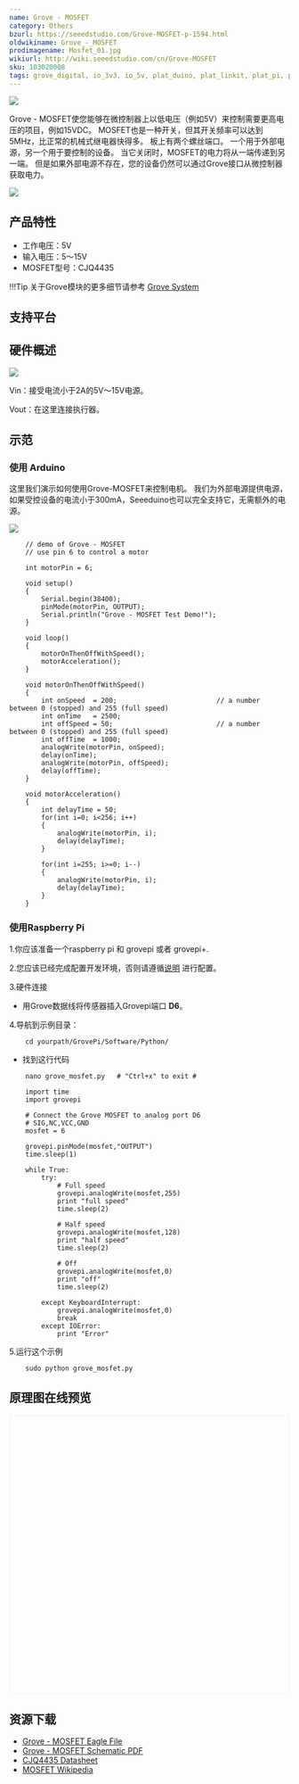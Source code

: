 ```yaml
---
name: Grove - MOSFET
category: Others
bzurl: https://seeedstudio.com/Grove-MOSFET-p-1594.html
oldwikiname: Grove_-_MOSFET
prodimagename: Mosfet_01.jpg
wikiurl: http://wiki.seeedstudio.com/cn/Grove-MOSFET
sku: 103020008
tags: grove_digital, io_3v3, io_5v, plat_duino, plat_linkit, plat_pi, plat_bbg
---
```


![](https://raw.githubusercontent.com/SeeedDocument/Grove-MOSFET/master/img/Mosfet_01.jpg)

Grove - MOSFET使您能够在微控制器上以低电压（例如5V）来控制需要更高电压的项目，例如15VDC。 MOSFET也是一种开关，但其开关频率可以达到5MHz，比正常的机械式继电器快得多。 板上有两个螺丝端口。 一个用于外部电源，另一个用于要控制的设备。 当它关闭时，MOSFET的电力将从一端传递到另一端。 但是如果外部电源不存在，您的设备仍然可以通过Grove接口从微控制器获取电力。

[![](https://github.com/SeeedDocument/wiki_chinese/raw/master/docs/images/click_to_buy.PNG)](https://item.taobao.com/item.htm?spm=a1z10.3-c.w4002-11172317909.10.3ff19e11BQ34EK&id=45573744942)

产品特性
-------------

- 工作电压：5V
- 输入电压：5〜15V
- MOSFET型号：CJQ4435

!!!Tip
    关于Grove模块的更多细节请参考 [Grove System](http://wiki.seeedstudio.com/cn/Grove_System/)

支持平台
-------------------

硬件概述
-----------------

![](https://raw.githubusercontent.com/SeeedDocument/Grove-MOSFET/master/img/MOSFET_Interface_Function.jpg)

Vin：接受电流小于2A的5V〜15V电源。

Vout：在这里连接执行器。

示范
-------------

### 使用 Arduino

这里我们演示如何使用Grove-MOSFET来控制电机。 我们为外部电源提供电源，如果受控设备的电流小于300mA，Seeeduino也可以完全支持它，无需额外的电源。

![](https://raw.githubusercontent.com/SeeedDocument/Grove-MOSFET/master/img/Static_image.gif)

```
    // demo of Grove - MOSFET
    // use pin 6 to control a motor

    int motorPin = 6;

    void setup()
    {
        Serial.begin(38400);
        pinMode(motorPin, OUTPUT);
        Serial.println("Grove - MOSFET Test Demo!");
    }

    void loop()
    {
        motorOnThenOffWithSpeed();
        motorAcceleration();
    }

    void motorOnThenOffWithSpeed()
    {
        int onSpeed  = 200;                         // a number between 0 (stopped) and 255 (full speed)
        int onTime   = 2500;
        int offSpeed = 50;                          // a number between 0 (stopped) and 255 (full speed)
        int offTime  = 1000;
        analogWrite(motorPin, onSpeed);
        delay(onTime);
        analogWrite(motorPin, offSpeed);
        delay(offTime);
    }

    void motorAcceleration()
    {
        int delayTime = 50;
        for(int i=0; i<256; i++)
        {
            analogWrite(motorPin, i);
            delay(delayTime);
        }

        for(int i=255; i>=0; i--)
        {
            analogWrite(motorPin, i);
            delay(delayTime);
        }
    }
```

### 使用Raspberry Pi

1.你应该准备一个raspberry pi 和  grovepi 或者 grovepi+.

2.您应该已经完成配置开发环境，否则请遵循[说明](http://wiki.seeed.cc/GrovePi_Plus/) 进行配置。

3.硬件连接

-   用Grove数据线将传感器插入Grovepi端口 **D6**。

4.导航到示例目录：
```
    cd yourpath/GrovePi/Software/Python/
```
-   找到这行代码
```
    nano grove_mosfet.py   # "Ctrl+x" to exit #
```
```
    import time
    import grovepi

    # Connect the Grove MOSFET to analog port D6
    # SIG,NC,VCC,GND
    mosfet = 6

    grovepi.pinMode(mosfet,"OUTPUT")
    time.sleep(1)

    while True:
        try:
            # Full speed
            grovepi.analogWrite(mosfet,255)
            print "full speed"
            time.sleep(2)

            # Half speed
            grovepi.analogWrite(mosfet,128)
            print "half speed"
            time.sleep(2)

            # Off
            grovepi.analogWrite(mosfet,0)
            print "off"
            time.sleep(2)

        except KeyboardInterrupt:
            grovepi.analogWrite(mosfet,0)
            break
        except IOError:
            print "Error"
```

5.运行这个示例
```
    sudo python grove_mosfet.py
```


## 原理图在线预览


<div class="altium-ecad-viewer" data-project-src="https://raw.githubusercontent.com/SeeedDocument/Grove-MOSFET/master/res/Grove-MOSFET_Eagle_File.zip" style="border-radius: 0px 0px 4px 4px; height: 500px; border-style: solid; border-width: 1px; border-color: rgb(241, 241, 241); overflow: hidden; max-width: 1280px; max-height: 700px; box-sizing: border-box;" />
</div>


资源下载
---------

- [Grove - MOSFET Eagle File](https://raw.githubusercontent.com/SeeedDocument/Grove-MOSFET/master/res/Grove-MOSFET_Eagle_File.zip)
- [Grove - MOSFET Schematic PDF](https://github.com/SeeedDocument/Grove-MOSFET/raw/master/res/Grove%20-%20MOSFET%20.pdf)
- [CJQ4435 Datasheet](https://raw.githubusercontent.com/SeeedDocument/Grove-MOSFET/master/res/CJQ4435.pdf)
- [MOSFET Wikipedia](http://en.wikipedia.org/wiki/MOSFET)

<!-- This Markdown file was created from http://www.seeedstudio.com/wiki/Grove_-_MOSFET -->
